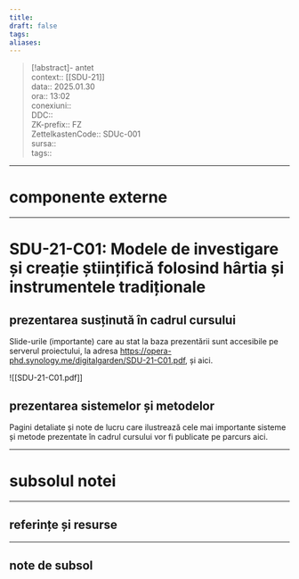 ```yaml
---
title: 
draft: false
tags: 
aliases:
---
```

> [!abstract]- antet  
> context::  [[SDU-21]]   
> data:: 2025.01.30  
> ora:: 13:02  
> conexiuni::  
> DDC::  
> ZK-prefix::  FZ  
> ZettelkastenCode::  SDUc-001  
> sursa::  
> tags::  


---
# componente externe


---

# SDU-21-C01: Modele de investigare și creație științifică folosind hârtia și instrumentele tradiționale
## prezentarea susținută în cadrul cursului
Slide-urile (importante) care au stat la baza prezentării sunt accesibile pe serverul proiectului, la adresa https://opera-phd.synology.me/digitalgarden/SDU-21-C01.pdf, și aici.

![[SDU-21-C01.pdf]]

## prezentarea sistemelor și metodelor
Pagini detaliate și note de lucru care ilustrează cele mai importante sisteme și metode prezentate în cadrul cursului vor fi publicate pe parcurs aici.


---
# subsolul notei
---
## referințe și resurse


---
## note de subsol  